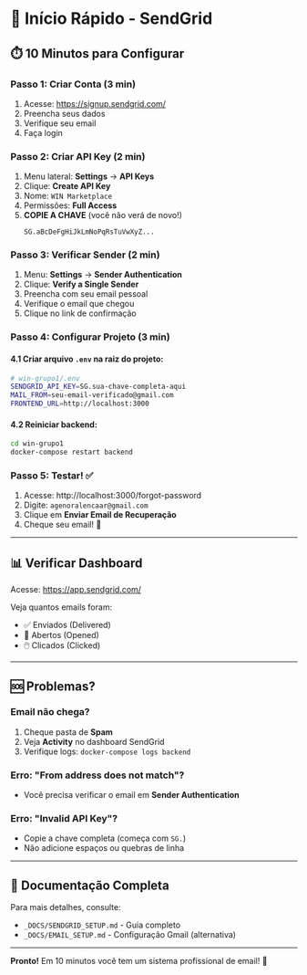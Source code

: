 # 🚀 Início Rápido - SendGrid

## ⏱️ 10 Minutos para Configurar

### Passo 1: Criar Conta (3 min)
1. Acesse: https://signup.sendgrid.com/
2. Preencha seus dados
3. Verifique seu email
4. Faça login

### Passo 2: Criar API Key (2 min)
1. Menu lateral: **Settings** → **API Keys**
2. Clique: **Create API Key**
3. Nome: `WIN Marketplace`
4. Permissões: **Full Access**
5. **COPIE A CHAVE** (você não verá de novo!)
   ```
   SG.aBcDeFgHiJkLmNoPqRsTuVwXyZ...
   ```

### Passo 3: Verificar Sender (2 min)
1. Menu: **Settings** → **Sender Authentication**
2. Clique: **Verify a Single Sender**
3. Preencha com seu email pessoal
4. Verifique o email que chegou
5. Clique no link de confirmação

### Passo 4: Configurar Projeto (3 min)

#### 4.1 Criar arquivo `.env` na raiz do projeto:
```bash
# win-grupo1/.env
SENDGRID_API_KEY=SG.sua-chave-completa-aqui
MAIL_FROM=seu-email-verificado@gmail.com
FRONTEND_URL=http://localhost:3000
```

#### 4.2 Reiniciar backend:
```bash
cd win-grupo1
docker-compose restart backend
```

### Passo 5: Testar! ✅

1. Acesse: http://localhost:3000/forgot-password
2. Digite: `agenoralencaar@gmail.com`
3. Clique em **Enviar Email de Recuperação**
4. Cheque seu email! 📧

---

## 📊 Verificar Dashboard

Acesse: https://app.sendgrid.com/

Veja quantos emails foram:
- ✅ Enviados (Delivered)
- 📖 Abertos (Opened)
- 🖱️ Clicados (Clicked)

---

## 🆘 Problemas?

### Email não chega?
1. Cheque pasta de **Spam**
2. Veja **Activity** no dashboard SendGrid
3. Verifique logs: `docker-compose logs backend`

### Erro: "From address does not match"?
- Você precisa verificar o email em **Sender Authentication**

### Erro: "Invalid API Key"?
- Copie a chave completa (começa com `SG.`)
- Não adicione espaços ou quebras de linha

---

## 📖 Documentação Completa

Para mais detalhes, consulte:
- `_DOCS/SENDGRID_SETUP.md` - Guia completo
- `_DOCS/EMAIL_SETUP.md` - Configuração Gmail (alternativa)

---

**Pronto!** Em 10 minutos você tem um sistema profissional de email! 🎉
